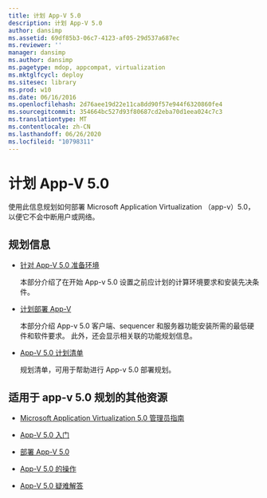 ```yaml
---
title: 计划 App-V 5.0
description: 计划 App-V 5.0
author: dansimp
ms.assetid: 69df85b3-06c7-4123-af05-29d537a687ec
ms.reviewer: ''
manager: dansimp
ms.author: dansimp
ms.pagetype: mdop, appcompat, virtualization
ms.mktglfcycl: deploy
ms.sitesec: library
ms.prod: w10
ms.date: 06/16/2016
ms.openlocfilehash: 2d76aee19d22e11ca8dd90f57e944f6320860fe4
ms.sourcegitcommit: 354664bc527d93f80687cd2eba70d1eea024c7c3
ms.translationtype: MT
ms.contentlocale: zh-CN
ms.lasthandoff: 06/26/2020
ms.locfileid: "10798311"
---
```

# 计划 App-V 5.0


使用此信息规划如何部署 Microsoft Application Virtualization （app-v）5.0，以便它不会中断用户或网络。

## 规划信息


-   [针对 App-V 5.0 准备环境](preparing-your-environment-for-app-v-50.md)

    本部分介绍了在开始 App-v 5.0 设置之前应计划的计算环境要求和安装先决条件。

-   [计划部署 App-V](planning-to-deploy-app-v.md)

    本部分介绍 App-v 5.0 客户端、sequencer 和服务器功能安装所需的最低硬件和软件要求。 此外，还会显示相关联的功能规划信息。

-   [App-V 5.0 计划清单](app-v-50-planning-checklist.md)

    规划清单，可用于帮助进行 App-v 5.0 部署规划。






## <a href="" id="other-resources-for-app-v-5-0-planning-"></a>适用于 app-v 5.0 规划的其他资源


-   [Microsoft Application Virtualization 5.0 管理员指南](microsoft-application-virtualization-50-administrators-guide.md)

-   [App-V 5.0 入门](getting-started-with-app-v-50--rtm.md)

-   [部署 App-V 5.0](deploying-app-v-50.md)

-   [App-V 5.0 的操作](operations-for-app-v-50.md)

-   [App-V 5.0 疑难解答](troubleshooting-app-v-50.md)

 

 





